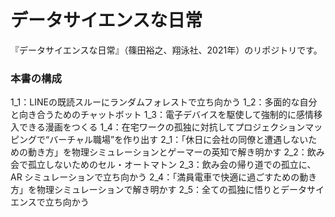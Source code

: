 # データサイエンスな日常
『データサイエンスな日常』（篠田裕之、翔泳社、2021年）のリポジトリです。

### 本書の構成
1_1：LINEの既読スルーにランダムフォレストで⽴ち向かう
1_2：多⾯的な⾃分と向き合うためのチャットボット
1_3：電⼦デバイスを駆使して強制的に感情移⼊できる漫画をつくる
1_4：在宅ワークの孤独に対抗してプロジェクションマッピングで“バーチャル職場”を作り出す
2_1：「休⽇に会社の同僚と遭遇しないための動き⽅」を物理シミュレーションとゲーマーの英知で解き明かす
2_2：飲み会で孤⽴しないためのセル・オートマトン
2_3：飲み会の帰り道での孤⽴に、AR シミュレーションで⽴ち向かう
2_4：「満員電⾞で快適に過ごすための動き⽅」を物理シミュレーションで解き明かす
2_5：全ての孤独に悟りとデータサイエンスで⽴ち向かう
